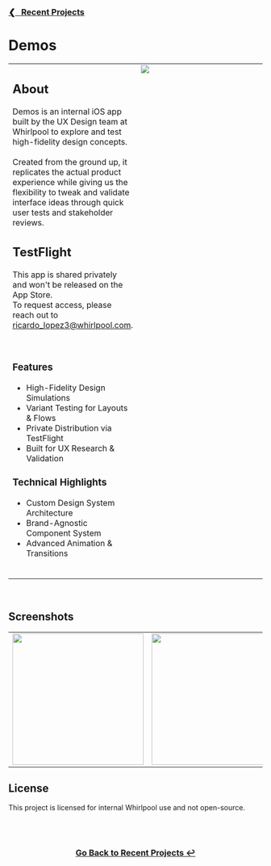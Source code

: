 <h3><a href="https://github.com/ricardonovelot">❮‎‎‎ &nbsp; Recent Projects</a></h3>

<h1>Demos</h1>

<table>
<tr>
<td valign="top">

<h2>About</h2>

<p>
    Demos is an internal iOS app built by the UX Design team at Whirlpool to explore and test high-fidelity design concepts. <br><br>
    Created from the ground up, it replicates the actual product experience while giving us the flexibility to tweak and validate interface ideas through quick user tests and stakeholder reviews. <br>
</p>

<h2>TestFlight</h2>
<p>This app is shared privately and won't be released on the App Store. <br> To request access, please reach out to <a href="mailto:ricardo_lopez3@whirlpool.com">ricardo_lopez3@whirlpool.com</a>.</p>
<br>

<h3>Features</h3>
<ul>
<li>High-Fidelity Design Simulations</li>
<li>Variant Testing for Layouts & Flows</li>
<li>Private Distribution via TestFlight</li>
<li>Built for UX Research & Validation</li>
</ul>

<h3>Technical Highlights</h3>
<ul>
<li>Custom Design System Architecture</li>
<li>Brand-Agnostic Component System</li>
<li>Advanced Animation & Transitions</li>
</ul>
<br>

</td>
<td valign="top" width="400">
<img src="https://github.com/user-attachments/assets/3ad11e99-9b08-47c7-8be9-9860f90188db" >
</td>
</tr>
</table>
<br>
<h2>Screenshots</h2>

<table align="center">
<tr>
<td valign="top">
  <img src="https://github.com/user-attachments/assets/screenshot-1.png" width="260">
</td>

<td valign="top">
  <img src="https://github.com/user-attachments/assets/screenshot-2.png" width="260">
</td>

<td valign="top">
  <img src="https://github.com/user-attachments/assets/screenshot-3.png" width="260">
</td>
</tr>
</table>

  
<h2>License</h2>
<p>This project is licensed for internal Whirlpool use and not open-source.</p>
<br>

<br>
<h3 align="center"><a href="https://github.com/ricardonovelot">Go Back to Recent Projects ↩</a></h3>
<br>
